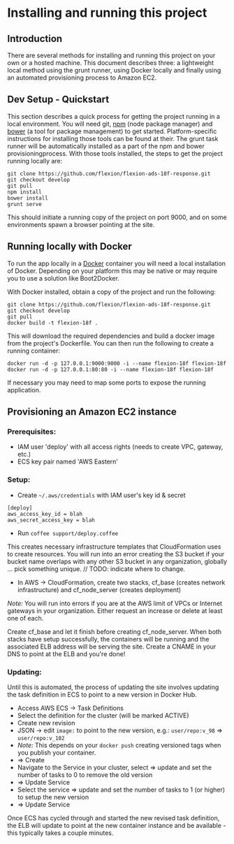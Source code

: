 # Installing and running this project
## Introduction
There are several methods for installing and running this project on your own or a hosted machine.  This document describes three: a lightweight local method using the grunt runner, using Docker locally and finally using an automated provisioning process to Amazon EC2.

## Dev Setup - Quickstart
This section describes a quick process for getting the project running in a local environment.  You will need git, [npm](https://www.npmjs.com) (node package manager) and [bower](http://bower.io) (a tool for package management) to get started.  Platform-specific instructions for installing those tools can be found at their.  The grunt task runner will be automatically installed as a part of the npm and bower provisioningprocess.  With those tools installed, the steps to get the project running locally are:
 
```
git clone https://github.com/flexion/flexion-ads-18f-response.git
git checkout develop
git pull
npm install
bower install
grunt serve
```

This should initiate a running copy of the project on port 9000, and on some environments spawn a browser pointing at the site.

## Running locally with Docker
To run the app locally in a [Docker](https://www.docker.com) container you will need a local installation of Docker. Depending on your platform this may be native or may require you to use a solution like Boot2Docker.

With Docker installed, obtain a copy of the project and run the following:
```
git clone https://github.com/flexion/flexion-ads-18f-response.git
git checkout develop
git pull
docker build -t flexion-18f .
```
This will download the required dependencies and build a docker image from the project's Dockerfile.  You can then run the following to create a running container:
```
docker run -d -p 127.0.0.1:9000:9000 -i --name flexion-18f flexion-18f 
docker run -d -p 127.0.0.1:80:80 -i --name flexion-18f flexion-18f 
```
If necessary you may need to map some ports to expose the running application.

## Provisioning an Amazon EC2 instance

### Prerequisites:

* IAM user 'deploy' with all access rights (needs to create VPC, gateway, etc.)
* ECS key pair named 'AWS Eastern'

### Setup:

* Create ``~/.aws/credentials`` with IAM user's key id & secret

```
[deploy]
aws_access_key_id = blah
aws_secret_access_key = blah
```

* Run ``coffee support/deploy.coffee``

This creates necessary infrastructure templates that CloudFormation uses to create resources. You will run into an error creating the S3 bucket if your bucket name overlaps with any other S3 bucket in any organization, globally ... pick something unique. // TODO: indicate where to change.
* In AWS -> CloudFormation, create two stacks, cf_base (creates network infrastructure) and cf_node_server (creates deployment)

*Note:* You will run into errors if you are at the AWS limit of VPCs or Internet gateways in your organization. Either request an increase or delete at least one of each. 

Create cf_base and let it finish before creating cf_node_server. When both stacks have setup successfully, the containers will be running and the associated ELB address will be serving the site. Create a CNAME in your DNS to point at the ELB and you're done!

### Updating:

Until this is automated, the process of updating the site involves updating the task definition in ECS to point to a new version in Docker Hub.

* Access AWS ECS -> Task Definitions
* Select the definition for the cluster (will be marked ACTIVE)
* Create new revision
* JSON -> edit ``image:`` to point to the new version, e.g.: ``user/repo:v_98`` => ``user/repo:v_102``
 * *Note:* This depends on your ``docker push`` creating versioned tags when you publish your container.
* => Create
* Navigate to the Service in your cluster, select => update and set the number of tasks to 0 to remove the old version
* => Update Service
* Select the service => update and set the number of tasks to 1 (or higher) to setup the new version
* => Update Service

Once ECS has cycled through and started the new revised task definition, the ELB will update to point at the new container instance and be available - this typically takes a couple minutes.

